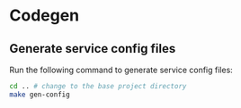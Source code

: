 # Codegen

## Generate service config files

Run the following command to generate service config files:

```bash
cd .. # change to the base project directory
make gen-config
```
